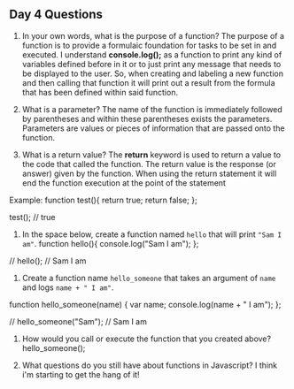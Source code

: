 ## Day 4 Questions

1. In your own words, what is the purpose of a function?
The purpose of a function is to provide a formulaic foundation for tasks to be set in and executed.
I understand **console.log();** as a function to print any kind of variables defined before in it or to just print any message that needs to be displayed to the user.
So, when creating and labeling a new function and then calling that function it will print out a result from the formula that has been defined within said function.

1. What is a parameter?
The name of the function is immediately followed by parentheses and within these parentheses exists the parameters. Parameters are values or pieces of information that are passed onto the function.

1. What is a return value?
The **return** keyword is used to return a value to the code that called the function. The return value is the response (or answer) given by the function. When using the return statement it will end the function execution at the point of the statement

Example:
function test(){
  return true;
  return false;
};

test();
// true

1. In the space below, create a function named `hello` that will print `"Sam I am"`.
function hello(){
  console.log("Sam I am");
};

// hello();
// Sam I am

1. Create a function name `hello_someone` that takes an argument of `name` and logs `name + " I am"`.

function hello_someone(name) {
  var name;
  console.log(name + " I am");
};

// hello_someone("Sam");
// Sam I am

1. How would you call or execute the function that you created above?
hello_someone();

1. What questions do you still have about functions in Javascript?
I think i'm starting to get the hang of it!

